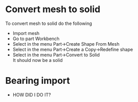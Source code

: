 # Convert mesh to solid
To convert mesh to solid do the following  
- Import mesh
- Go to part Workbench
- Select in the menu Part->Create Shape From Mesh
- Select in the menu Part->Create a Copy->Redefine shape
- Select in the menu Part->Convert to Solid  
It should now be a solid

# Bearing import
- HOW DID I DO IT?
